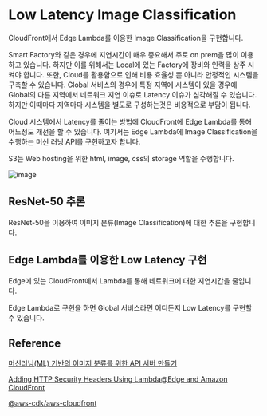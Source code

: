 # Low Latency Image Classification

CloudFront에서 Edge Lambda를 이용한 Image Classification을 구현합니다. 

Smart Factory와 같은 경우에 지연시간이 매우 중요해서 주로 on prem을 많이 이용하고 있습니다. 하지만 이를 위해서는 Local에 있는 Factory에 장비와 인력을 상주 시켜야 합니다. 또한, Cloud를 활용함으로 인해 비용 효율성 뿐 아니라 안정적인 시스템을 구축할 수 있습니다. Global 서비스의 경우에 특정 지역에 시스템이 있을 경우에 Global의 다른 지역에서 네트워크 지연 이슈로 Latency 이슈가 심각해질 수 있습니다. 하지만 이때마다 지역마다 시스템을 별도로 구성하는것은 비용적으로 부담이 됩니다.

Cloud 시스템에서 Latency를 줄이는 방법에 CloudFront에 Edge Lambda를 통해 어느정도 개선을 할 수 있습니다. 여기서는 Edge Lambda에 Image Classification을 수행하는 머신 러닝 API를 구현하고자 합니다. 

S3는 Web hosting을 위한 html, image, css의 storage 역할을 수행합니다.

![image](https://user-images.githubusercontent.com/52392004/221320135-62863c02-11f8-47cf-b468-906281ecca6a.png)



## ResNet-50 추론

ResNet-50을 이용하여 이미지 분류(Image Classification)에 대한 추론을 구현합니다. 


## Edge Lambda를 이용한 Low Latency 구현

Edge에 있는 CloudFront에서 Lambda를 통해 네트워크에 대한 지연시간을 줄입니다.

Edge Lambda로 구현을 하면 Global 서비스라면 어디든지 Low Latency를 구현할 수 있습니다.

## Reference

[머신러닝(ML) 기반의 이미지 분류를 위한 API 서버 만들기](https://github.com/kyopark2014/image-classification-api-server)

[Adding HTTP Security Headers Using Lambda@Edge and Amazon CloudFront](https://aws.amazon.com/ko/blogs/networking-and-content-delivery/adding-http-security-headers-using-lambdaedge-and-amazon-cloudfront/)

[@aws-cdk/aws-cloudfront](https://www.npmjs.com/package/@aws-cdk/aws-cloudfront?activeTab=readme)
